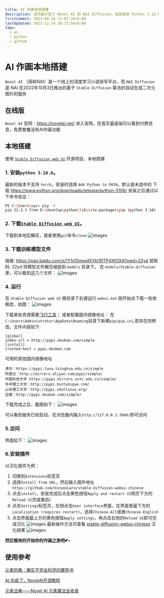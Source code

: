 ```yaml
---
title: AI 作画本地搭建
description: 该页面介绍了 Novel AI 和 NAI Diffusion，包括安装 Python 3.10.6、下载训练模型文件、运行 Stable Diffusion web UI 的步骤，以及配置国内镜像地址的方法。页面还提供了相关链接和截图，帮助用户顺利启动服务并开始使用 AI 作画功能
firstCommit: 2023-04-28 21:07:26+8:00
lastUpdated: 2023-12-14 20:13:56+8:00
tags:
  - ai
  - python
  - github
---
```


# AI 作画本地搭建

`Novel AI` （简称NAI）是一个线上的深度学习小说续写平台，而 `NAI Diffusion` 是 NAI 在2022年10月3日推出的基于 `Stable Diffusion` 算法的自动生成二次元图片的服务

## 在线版

`Novel AI` 官网：https://novelai.net/
进入官网，在首页最底端可以看到付费信息，免费套餐没有AI作画功能

## 本地搭建

使用 [`Stable Diffusion web UI`](https://github.com/AUTOMATIC1111/stable-diffusion-webui) 开源项目，本地搭建

### 1. 安装`python 3.10.6`。

最新的版本不支持 `torch`。安装时选择 `Add Python to PATH`，默认是未选中的
下载 https://www.python.org/downloads/release/python-3106/
安装之后通过以下命令验证：

```sh
PS C:\Users\wyc> pip -V
pip 22.3.1 from D:\develop\python\lib\site-packages\pip (python 3.10)
```

### 2. 下载[`Stable Diffusion web UI`](https://github.com/AUTOMATIC1111/stable-diffusion-webui)。

下载到本地后解压，或者使用`git`命令`clone`
![images](https://www.helloimg.com/i/2025/01/02/677608d1721b7.png)

### 3. 下载训练模型文件

链接: https://pan.baidu.com/s/1Y1r05mwdXYkt1RTP4XfOXA?pwd=22yd 提取码: 22yd
将模型文件解压缩放到 `models` 目录下。
在 `models/Stable-diffusion` 里，可以看到这几个文件：
![images](https://www.helloimg.com/i/2025/01/02/677608d07576d.png)

### 4. 运行

在 `Stable Diffusion web UI` 根目录下右键运行 `webui.bat`
刚开始会下载一些依赖库，如图：
![images](https://www.helloimg.com/i/2025/01/02/677608d0aa882.png)

下载某些资源需要[飞行工具](https://weizwz.com/posts/18a50dc4.html)；
或者配置国内镜像地址：
在`C:\Users\Administrator\AppData\Roaming`目录下新建`pip/pip.ini`,若存在则修改。文件内容如下:

```text
[global]
index-url = http://pypi.douban.com/simple
[install]
trusted-host = pypi.douban.com
```

可用的其他国内镜像地址

```text
清华：https://pypi.tuna.tsinghua.edu.cn/simple
阿里云：http://mirrors.aliyun.com/pypi/simple/
中国科技大学 https://pypi.mirrors.ustc.edu.cn/simple/
华中理工大学：http://pypi.hustunique.com/
山东理工大学：http://pypi.sdutlinux.org/
豆瓣：http://pypi.douban.com/simple/
```

下载完成之后，截图如下：
![images](https://www.helloimg.com/i/2025/01/02/677608d107077.png)

可以看到服务已经启动，在浏览器内输入`http://127.0.0.1:7860/`即可访问

### 5.访问

界面如下：
![images](https://www.helloimg.com/i/2025/01/02/677608d1db1d6.png)

### 6.安装插件

以汉化插件为例：

1. 切换到`Extensions`标签页
2. 选择`Install from URL`，然后输入插件地址`https://github.com/VinsonLaro/stable-diffusion-webui-chinese`
3. 点击`install`，安装完成后点击黄色按钮`Apply and restart UI`网页下方的`Reload UI`完成重启)
4. 点击`Settings`标签页，左侧点击`User interface`界面，在界面里最下方的`Localization (requires restart)`，选择`Chinese-All`或者`Chinese-English`
5. 点击界面最上方的黄色按钮`Apply settings`，再点击右侧的`Reload UI`即可完成汉化
   ![images](https://www.helloimg.com/i/2025/01/02/677608d0a9a4e.png)
   最新操作方法可查看 [stable-diffusion-webui-chinese](https://github.com/VinsonLaro/stable-diffusion-webui-chinese)
   汉化结果
   ![images](https://www.helloimg.com/i/2025/01/02/677608d4324ba.png)

**然后愉快的开始你的作画之旅吧💕~**

## 使用参考

[元素同典：确实不完全科学的魔导书](https://docs.qq.com/doc/DWFdSTHJtQWRzYk9k?&u=dab779abfaba4bf6a907580f3d00f90f)

[AI 杀疯了，NovelAI开源教程](https://zhuanlan.zhihu.com/p/575353301)

[元素法典——Novel AI 元素魔法全收录](https://docs.qq.com/doc/DWHl3am5Zb05QbGVs?&u=dab779abfaba4bf6a907580f3d00f90f)
